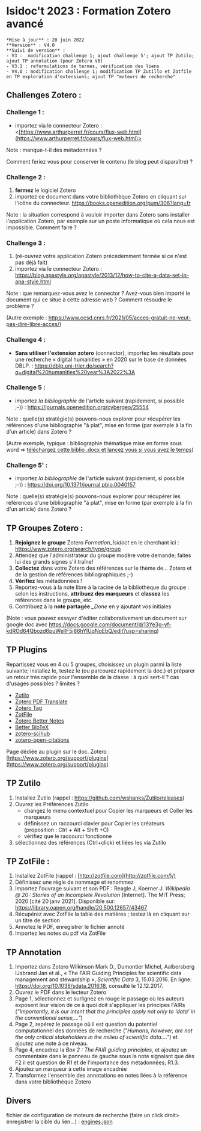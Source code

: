 # Isidoc't 2023 : Formation Zotero avancé

```
*Mise à jour** : 20 juin 2022
**Version** : V4.0
**Suivi de version** : 
- V3 :  modification challenge 1; ajout challenge 5'; ajout TP Zutilo; ajout TP annotation (pour Zotero V6)
- V3.1 : reformulations de termes, vérification des liens
- V4.0 : modification challenge 1; modification TP Zutillo et Zotfile en TP exploration d'extensions; ajout TP "moteurs de recherche"
```

## Challenges Zotero :

### Challenge 1 : 

-   importez via le connecteur Zotero : <[https://www.arthurperret.fr/cours/flux-web.html](https://www.arthurperret.fr/cours/flux-web.html)>

Note : manque-t-il des métadonnées ?

Comment feriez vous pour conserver le contenu (le blog peut disparaître) ?


### Challenge 2 :

1.   **fermez** le logiciel Zotero
2.   importez ce document dans votre bibliothèque Zotero en cliquant sur l'icône du connecteur. <https://books.openedition.org/pum/306?lang=fr>

Note : la situation correspond à  vouloir importer dans Zotero sans installer l'application Zotero, par exemple sur un poste informatique où cela nous est impossible. Comment faire ?


### Challenge 3 :

1.   (ré-ouvrez votre application Zotero précédemment fermée si ce n'est pas déjà fait)
2.   importez via le connecteur Zotero : <https://blog.apastyle.org/apastyle/2013/12/how-to-cite-a-data-set-in-apa-style.html>

Note : que remarquez-vous avez le connector ? Avez-vous bien importé le document qui ce situe à cette adresse web ? Comment résoudre le problème ?

(Autre exemple : https://www.ccsd.cnrs.fr/2021/05/acces-gratuit-ne-veut-pas-dire-libre-acces/)


### Challenge 4 :

-   **Sans utiliser l'extension zotero** (connector), importez les résultats pour une recherche « digital humanities » en 2020 sur le base de données DBLP. : <https://dblp.uni-trier.de/search?q=digital%20humanities%20year%3A2022%3A>


### Challenge 5 :

-   importez *la bibliographie* de l'article suivant (rapidement, si possible ;-)) : <https://journals.openedition.org/cybergeo/25554>

Note : quelle(s) stratégie(s) pouvons-nous explorer pour récupérer les références d'une bibliographie "à plat", mise en forme (par exemple à la fin d'un article) dans Zotero ?

(Autre exemple, typique : bibliographie thématique mise en forme sous word => [téléchargez cette biblio .docx et lancez vous si vous avez le temps](https://bul.univ-lyon2.fr/index.php/s/2LsHnhXOBr8O5WU))

### Challenge 5' :

-   importez *la bibliographie* de l'article suivant (rapidement, si possible ;-)) : <https://doi.org/10.1371/journal.pbio.0040157>

Note : quelle(s) stratégie(s) pouvons-nous explorer pour récupérer les références d'une bibliographie "à plat", mise en forme (par exemple à la fin d'un article) dans Zotero ?

## TP Groupes Zotero : 

 1. **Rejoignez le groupe** Zotero *Formation_Isidoct* en le cherchant ici : https://www.zotero.org/search/type/group
 3. Attendez que l'administrateur du groupe modère votre demande; faites lui des grands signes s'il traîne!
 4. **Collectez** dans votre Zotero des références sur le thème de... Zotero et de la gestion de références bibliographiques ;-)
 5. **Vérifiez** les métadonnées !
 6. Reportez-vous à la note libre à la racine de la bibliothèque du groupe : selon les instructions, **attribuez des marqueurs** et **classez** les références dans le groupe, etc.
 7.  Contribuez à la **note partagée** *_Done* en y ajoutant vos initiales

(Note : vous pouvez essayer d'éditer collaborativement un document sur google doc avec https://docs.google.com/document/d/13Ye3g-yf-kdROd64Qbozd6puWeIlF5j86hYlUqNoEbQ/edit?usp=sharing)

## TP Plugins
Repartissez vous en 4 ou 5 groupes, choisissez un plugin parmi la liste suivante; installez le, testez le (ou parcourez rapidement la doc.) et préparer un retour très rapide pour l'ensemble de la classe : à quoi sert-il ? cas d'usages possibles ? limites ? 

- [Zutilo](https://github.com/wshanks/Zutilo)
- [Zotero PDF Translate](https://github.com/windingwind/zotero-pdf-translate)
- [Zotero Tag](https://github.com/windingwind/zotero-tag)
- [ZotFile](http://zotfile.com/)
- [Zotero Better Notes](https://github.com/windingwind/zotero-better-notes)
- [Better BibTeX](https://retorque.re/zotero-better-bibtex/)
- [zotero-scihub]([https://www.zotero.org/support/plugins](https://www.zotero.org/support/plugins))
- [zotero-open-citations](https://github.com/zuphilip/zotero-open-citations)

Page dédiée au plugin sur le doc. Zotero : [https://www.zotero.org/support/plugins](https://www.zotero.org/support/plugins)

## TP Zutilo
1. Installez Zutilo (rappel : https://github.com/wshanks/Zutilo/releases)
2. Ouvrez les Préférences Zutilo
    - changez le menu contextuel pour Copier les marqueurs et Coller les marqueurs  
    - définissez un raccourci clavier pour Copier les créateurs (proposition : Ctrl + Alt + Shift +C)
    - vérifiez que le raccourci fonctionne
3. sélectionnez des références (Ctrl+click) et liées les via Zutilo
 
## TP ZotFile : 

1.  Installez ZotFile (rappel : [http://zotfile.com](http://zotfile.com/)/)
2.  Définissez une règle de nommage et renommez
3.  Importez l'ouvrage suivant et son PDF : Reagle J, Koerner J. *Wikipedia @ 20 : Stories of an Incomplete Revolution* \[Internet\]. The MIT Press; 2020 \[cité 20 janv 2021\]. Disponible sur: <https://library.oapen.org/handle/20.500.12657/43467>
4.  Récupérez avec ZotFile la table des matières ; testez là en cliquant sur un titre de section
5.  Annotez le PDF, enregistrer le fichier annoté
6.  Importez les notes du pdf via ZotFile

## TP Annotation
1. Importez dans Zotero  Wilkinson Mark D., Dumontier Michel, Aalbersberg IJsbrand Jan et al., « The FAIR Guiding Principles for scientific data management and stewardship », _Scientific Data_ 3, 15.03.2016. En ligne: <https://doi.org/10.1038/sdata.2016.18>, consulté le 12.12.2017.
2. Ouvrez le PDF dans le lecteur Zotero
3. Page 1, sélectionnez et surlignez en rouge le passage où les auteurs exposent leur vision de ce à quoi doit s'appliquer les principes FAIRs (_"Importantly, it is our intent that the principles apply not only to ‘data’ in the conventional sense,..."_)
4. Page 2, repérez le passage où il est question du potentiel computationnel des données de recherche (_"Humans, however, are not the only critical stakeholders in the milieu of scientific data...."_) et ajoutez une note à ce niveau.
5. Page 4,  encadrez la _Box 2 : The FAIR guiding principles_, et ajoutez un commentaire dans le panneau de gauche sous la note signalant que dès F2 il est question de R1 et de l'importance des métadonnées;  R1.3.
6. Ajoutez un marqueur à cette image encadrée
7. Transformez l'ensemble des annotations en notes liées à la référence dans votre bibliothèque Zotero

## Divers
fichier de configuration de moteurs de recherche (faire un click droit> enregistrer la cible du lien...) : [engines.json](https://github.com/amarois/Formation_Zotero_Advanced)
